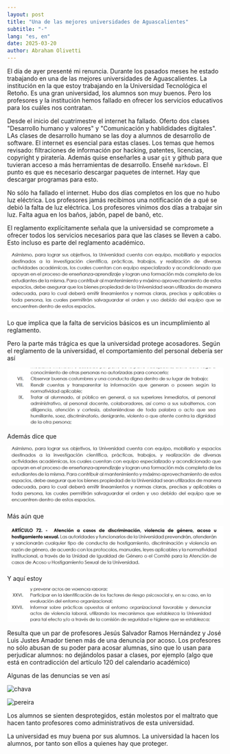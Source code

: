 ```yaml
---
layout: post
title: "Una de las mejores universidades de Aguascalientes"
subtitle: "-"
lang: "es, en"
date: 2025-03-20
author: Abraham Olivetti
---
```


El día de ayer presenté mi renuncia. Durante los pasados meses he estado trabajando en una de las mejores universidades de Aguascalientes. La institución en la que estoy trabajando en la
Universidad Tecnológica el Retoño. Es una gran universidad, los alumnos son muy buenos. Pero los profesores y la institución hemos fallado en ofrecer los servicios educativos para los cuáles nos contratan.

Desde el inicio del cuatrimestre el internet ha fallado. Oferto dos clases "Desarrollo humano y valores" y "Comunicación y hablididades digitales". LAs clases de desarrollo humano se las doy a alumnos de desarrollo de software. El internet es esencial para estas clases. Los temas que hemos revisado: filtraciones de información por hacking, patentes, licencias, copyright y piratería.  Además quise enseñarles a usar `git` y github para que tuvieran acceso a más herramientas de desarrollo. Enseñé `markdown`. El punto es que es necesario descargar paquetes de internet. Hay que descargar programas para esto.

No sólo ha fallado el internet. Hubo dos días completos en los que no hubo luz eléctrica. Los profesores jamás recibimos una notificación de a qué se debió la falta de luz eléctrica. Los profesores vinimos dos días a trabajar sin luz. Falta agua en los baños, jabón, papel de banõ, etc.

El reglamento explícitamente señala que la universidad se compromete a ofrecer todos los servicios necesarios para que las clases se lleven a cabo. Esto incluso es parte del reglamento académico.

![regla](assets/images/reglamentoespaciostrabajo.jpeg)

Lo que implica que la falta de servicios básicos es un incumplimiento al reglamento.

Pero la parte más trágica es que la universidad protege acosadores. Según el reglamento de la universidad, el comportamiento del personal debería ser así

![conducta](assets/images/buenascostumbres.jpeg)

Además dice que

![reglamentointerno](assets/images/reglamentoespaciostrabajo.jpeg)

Más aún que

![violenciadegenero](assets/images/violenciadegenero.jpg)

Y aquí estoy

![denuncia](assets/images/denuncia.jpg)

Resulta que un par de profesores Jesús Salvador Ramos Hernández y José Luis Justes Amador tienen más de una denuncia por acoso. Los profesores no sólo abusan de su poder para acosar alumnas, sino que lo usan para perjudicar alumnos: no dejándolos pasar a clases, por ejemplo (algo que está en contradicción del artículo 120 del calendario académico)

Algunas de las denuncias se ven así

![chava](images/assets/chavaprotege.jpg)

![pereira](images/assets/pereira.jpg)

Los alumnos se sienten desprotegidos, están molestos por el maltrato que hacen tanto profesores como administrativos de esta universidad.

La universidad es muy buena por sus alumnos. La universidad la hacen los alumnos, por tanto son ellos a quienes hay que proteger.
